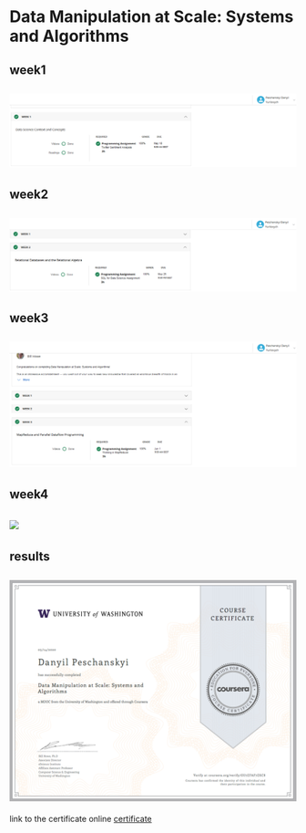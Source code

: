 ﻿Data Manipulation at Scale: Systems and Algorithms
=====================
week1
-----------------------------------
![](https://github.com/danya-psch/data-manipulation/blob/master/week1/screenshots/screenshot2.png)
-----------------------------------
week2
-----------------------------------
![](https://github.com/danya-psch/data-manipulation/blob/master/week2/screenshots/screenshot2.png)
-----------------------------------
week3
-----------------------------------
![](https://github.com/danya-psch/data-manipulation/blob/master/week3/screenshots/screenshot2.png)
-----------------------------------
week4
-----------------------------------
![](https://github.com/danya-psch/data-manipulation/blob/master/week4/screenshots/screenshot2.png)
-----------------------------------
results
-----------------------------------
![](https://github.com/danya-psch/data-manipulation/blob/master/results/certificate.png)
-----------------------------------
link to the certificate online
[certificate](https://www.coursera.org/account/accomplishments/records/GU7ZFAF7ZKC8)

